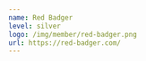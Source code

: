 ```yaml
---
name: Red Badger
level: silver
logo: /img/member/red-badger.png
url: https://red-badger.com/
---
```

